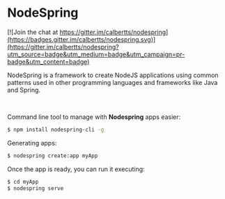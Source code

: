 # NodeSpring

[![Join the chat at https://gitter.im/calbertts/nodespring](https://badges.gitter.im/calbertts/nodespring.svg)](https://gitter.im/calbertts/nodespring?utm_source=badge&utm_medium=badge&utm_campaign=pr-badge&utm_content=badge)

NodeSpring is a framework to create NodeJS applications using common patterns used in other programming languages and frameworks like Java and Spring.

<br/>

Command line tool to manage with **Nodespring** apps easier:
```bash
$ npm install nodespring-cli -g
```

Generating apps:
```bash
$ nodespring create:app myApp
```

Once the app is ready, you can run it executing:
```bash
$ cd myApp
$ nodespring serve
```